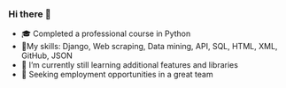 ### Hi there 👋

- 🎓 Completed a professional course in Python
- 🔨My skills: Django, Web scraping, Data mining, API, SQL, HTML, XML, GitHub, JSON
- 🌱 I’m currently still learning additional features and libraries
- 🙂 Seeking employment opportunities in a great team

<!--
**sgfat/sgfat** is a ✨ _special_ ✨ repository because its `README.md` (this file) appears on your GitHub profile.

Here are some ideas to get you started:

- 🔭 I’m currently working on ...
- 🌱 I’m currently learning ...
- 👯 I’m looking to collaborate on ...
- 🤔 I’m looking for help with ...
- 💬 Ask me about ...
- 📫 How to reach me: ...
- 😄 Pronouns: ...
- ⚡ Fun fact: ...
-->
